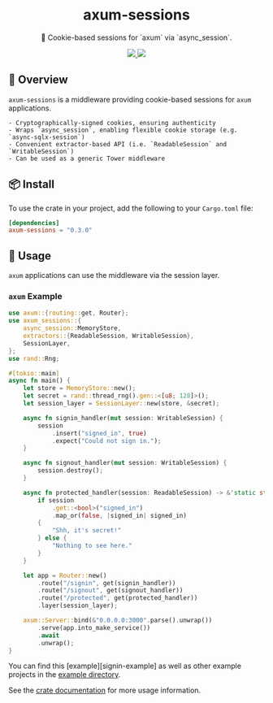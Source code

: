 <h1 align="center">
axum-sessions
</h1>

<p align="center">
🥠 Cookie-based sessions for `axum` via `async_session`.
</p>

<div align="center">
<a href="https://crates.io/crates/axum-sessions">
<img src="https://img.shields.io/crates/v/axum-sessions.svg" />
</a>
<a href="https://docs.rs/axum-sessions">
<img src="https://docs.rs/axum-sessions/badge.svg" />
</a>
</div>

## 🎨 Overview

`axum-sessions` is a middleware providing cookie-based sessions for `axum` applications.

    - Cryptographically-signed cookies, ensuring authenticity
    - Wraps `async_session`, enabling flexible cookie storage (e.g. `async-sqlx-session`)
    - Convenient extractor-based API (i.e. `ReadableSession` and `WritableSession`)
    - Can be used as a generic Tower middleware

## 📦 Install

To use the crate in your project, add the following to your `Cargo.toml` file:

```toml
[dependencies]
axum-sessions = "0.3.0"
```

## 🤸 Usage

`axum` applications can use the middleware via the session layer.

### `axum` Example

```rust
use axum::{routing::get, Router};
use axum_sessions::{
    async_session::MemoryStore,
    extractors::{ReadableSession, WritableSession},
    SessionLayer,
};
use rand::Rng;

#[tokio::main]
async fn main() {
    let store = MemoryStore::new();
    let secret = rand::thread_rng().gen::<[u8; 128]>();
    let session_layer = SessionLayer::new(store, &secret);

    async fn signin_handler(mut session: WritableSession) {
        session
            .insert("signed_in", true)
            .expect("Could not sign in.");
    }

    async fn signout_handler(mut session: WritableSession) {
        session.destroy();
    }

    async fn protected_handler(session: ReadableSession) -> &'static str {
        if session
            .get::<bool>("signed_in")
            .map_or(false, |signed_in| signed_in)
        {
            "Shh, it's secret!"
        } else {
            "Nothing to see here."
        }
    }

    let app = Router::new()
        .route("/signin", get(signin_handler))
        .route("/signout", get(signout_handler))
        .route("/protected", get(protected_handler))
        .layer(session_layer);

    axum::Server::bind(&"0.0.0.0:3000".parse().unwrap())
        .serve(app.into_make_service())
        .await
        .unwrap();
}
```

You can find this [example][signin-example] as well as other example projects in the [example directory][examples].

See the [crate documentation][docs] for more usage information.

[readme-example]: https://github.com/maxcountryman/axum-sessions/tree/main/examples/signin
[examples]: https://github.com/maxcountryman/axum-sessions/tree/main/examples
[docs]: https://docs.rs/axum-sessions
